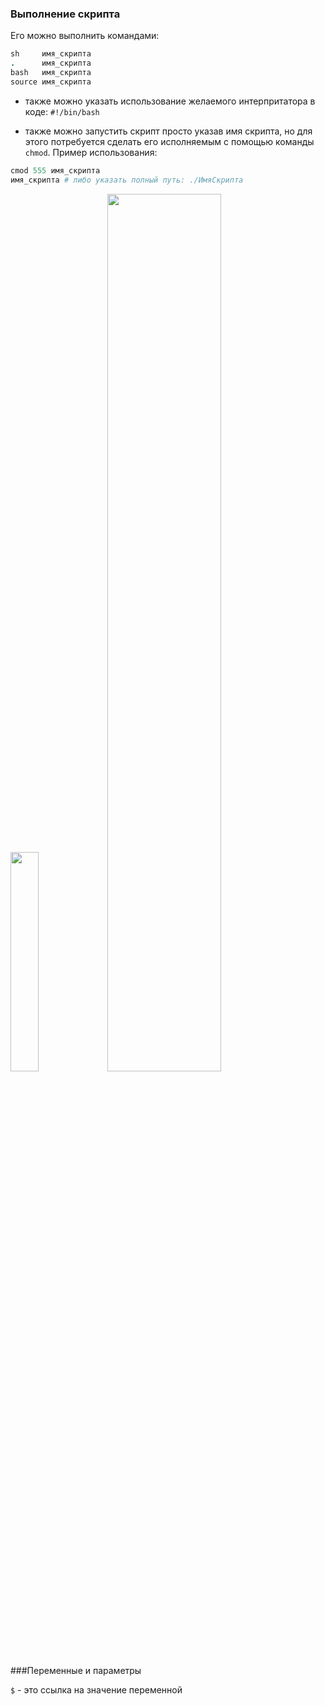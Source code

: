 ### Выполнение скрипта

Его можно выполнить командами:
```ruby
sh     имя_скрипта
.      имя_скрипта
bash   имя_скрипта
source имя_скрипта
```

* также можно указать использование желаемого интерпритатора в коде:
`#!/bin/bash`

* также можно запустить скрипт просто указав имя скрипта, но для этого потребуется сделать его исполняемым с помощью команды `chmod`.
Пример использования:
```ruby
cmod 555 имя_cкрипта
имя_скрипта # либо указать полный путь: ./ИмяСкрипта
```
<img src="https://github.com/aniknorth51/university/assets/159993734/16ee8bda-f96c-4cff-8fda-0f0e3385ed9a)" width=30% height=30%>
<img src="https://github.com/aniknorth51/university/assets/159993734/6d43f96b-7413-4d5b-9f66-4d11964e94b3" width=60% height=60%>

###Переменные и параметры

`$` - это ссылка на значение переменной





